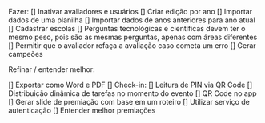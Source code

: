 Fazer:
[] Inativar avaliadores e usuários
[] Criar edição por ano
[] Importar dados de uma planilha
[] Importar dados de anos anteriores para ano atual
[] Cadastrar escolas
[] Perguntas tecnológicas e científicas devem ter o mesmo peso, pois são as mesmas perguntas, apenas com áreas diferentes
[] Permitir que o avaliador refaça a avaliação caso cometa um erro
[] Gerar campeões

Refinar / entender melhor:

[] Exportar como Word e PDF
[] Check-in:
    [] Leitura de PIN via QR Code
    [] Distribuição dinâmica de tarefas no momento do evento
[] QR Code no app
[] Gerar slide de premiação com base em um roteiro
[] Utilizar serviço de autenticação
[] Entender melhor premiações